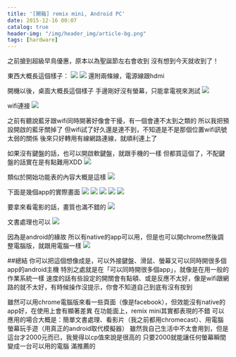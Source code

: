 ```yaml
---
title: '[開箱] remix mini, Android PC'
date: 2015-12-16 00:07
catalog: true
header-img: "/img/header_img/article-bg.png"
tags: [hardware]
---
```

之前搶到超級早鳥優惠，原本以為聖誕節左右會收到
沒有想到今天就收到了！

東西大概長這個樣子：
![](https://www.dropbox.com/s/m0it49dkzodsqn6/2015-12-15%2022.51.33.jpg?dl=1)
![](https://www.dropbox.com/s/fdqh9euwddt6son/2015-12-15%2022.53.03.jpg?dl=1)
還附兩條線，電源線跟hdmi

<!-- more -->


開機以後，桌面大概長這個樣子
手邊剛好沒有螢幕，只能拿電視來測試
![](https://www.dropbox.com/s/9tu767bzjz24k33/2015-12-15%2023.01.34.jpg?dl=1)

wifi連接
![](https://www.dropbox.com/s/6agpzxb3cxsigc3/2015-12-15%2023.22.28.jpg?dl=1)

之前有聽說藍牙跟wifi同時開著好像會干擾，有一個會連不太到之類的
所以我把預設開啟的藍牙關掉了
但wifi試了好久還是連不到，不知道是不是那個位置wifi訊號太弱的關係
後來只好轉用有線網路連線，就順利連上了

如果沒有鍵盤的話，也可以開啟軟鍵盤，就跟手機的一樣
但都買這個了，不配鍵盤的話實在是有點難用XDD
![](https://www.dropbox.com/s/upioh1stre51rhx/2015-12-15%2023.36.03.jpg?dl=1)

類似於開始功能表的內容大概是這樣
![](https://www.dropbox.com/s/shi662s4t7f8dnh/2015-12-15%2023.36.10.jpg?dl=1)

下面是幾個app的實際畫面
![](https://www.dropbox.com/s/che0s7ovi312qow/2015-12-15%2023.42.38.jpg?dl=1)
![](https://www.dropbox.com/s/zgvhql9irjflgca/2015-12-15%2023.44.18.jpg?dl=1)
![](https://www.dropbox.com/s/zr8oi53ilgcuouk/2015-12-15%2023.49.18.jpg?dl=1)
![](https://www.dropbox.com/s/9z83w31umzeaijj/2015-12-15%2023.50.30.jpg?dl=1)
![](https://www.dropbox.com/s/96k2bk8ktv43pio/2015-12-15%2023.51.39.jpg?dl=1)

要拿來看電影的話，畫質也滿不錯的
![](https://www.dropbox.com/s/9xt6bco7ydq15us/2015-12-15%2023.54.45.jpg?dl=1)

文書處理也可以
![](https://www.dropbox.com/s/dp4a93zebhn1up6/2015-12-15%2023.58.08.jpg?dl=1)

因為是android的緣故
所以有native的app可以用，但是也可以開chrome然後調整電腦版，就跟用電腦一樣
![](https://www.dropbox.com/s/3ltsdy4a1fo292q/2015-12-16%2000.00.52.jpg?dl=1)

##總結
你可以把這個想像成是，可以外接鍵盤、滑鼠、螢幕又可以同時開很多個app的android主機
特別之處就是在「可以同時開很多個app」，就像是在用一般的作業系統一樣
速度的話有些設定的開關會有點頓、或是反應不太好，像是wifi跟網路的就不太好，有時候操作沒提示，你會不知道自己到底有沒有按到

雖然可以用chrome電腦版來看一些頁面（像是facebook），但效能沒有native的app好，在使用上會有顯著差異
在功能面上，remix mini其實都表現的不錯
可以應用的場合大概是：簡單文書處理、看影片（我之前都用chromecast）、用電腦螢幕玩手遊（用真正的android取代模擬器）
雖然我自己生活中不太會用到，但是這台才2000元而已，我覺得以cp值來說是很高的
只要2000就能讓任何螢幕瞬間變成一台可以用的電腦
滿推薦的

